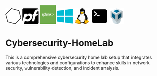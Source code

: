 <p>
  <img src="images/nessus-icon.png" width="50" height="50"/>
  <img src="images/pfSense.png" width="50" height="50">
  <img src="images/logo-splunk.jpeg" width="50" height="60">
  <img src="images/windows-icon.png" width="50" height="50">
  <img src="images/linux-icon.png" width="50" height="50">
  <img src="images/terminal.png" width="50" height="50">
  <img src="images/virtualbox.png" width="50" height="50">
</p>

# Cybersecurity-HomeLab
This is a comprehensive cybersecurity home lab setup that integrates various technologies and configurations to enhance skills in network security, vulnerability detection, and incident analysis. 
